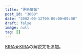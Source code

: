 ```yaml
---
title: "更新情報"
post_id: "3060"
date: "2002-09-12T00:00:00+09:00"
draft: false
image: null
tag: []
---
```



[KIRA☆KIRA](/kira-kira)の解説文を追加。
